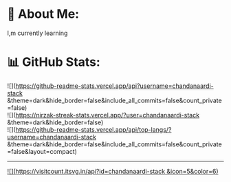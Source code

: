 # 💫 About Me:
I,m currently learning 

# 📊 GitHub Stats:
![](https://github-readme-stats.vercel.app/api?username=chandanaardi-stack &theme=dark&hide_border=false&include_all_commits=false&count_private=false)<br/>
![](https://nirzak-streak-stats.vercel.app/?user=chandanaardi-stack &theme=dark&hide_border=false)<br/>
![](https://github-readme-stats.vercel.app/api/top-langs/?username=chandanaardi-stack &theme=dark&hide_border=false&include_all_commits=false&count_private=false&layout=compact)

---
[![](https://visitcount.itsvg.in/api?id=chandanaardi-stack &icon=5&color=6)](https://visitcount.itsvg.in)

<!-- Proudly created with GPRM ( https://gprm.itsvg.in ) -->

